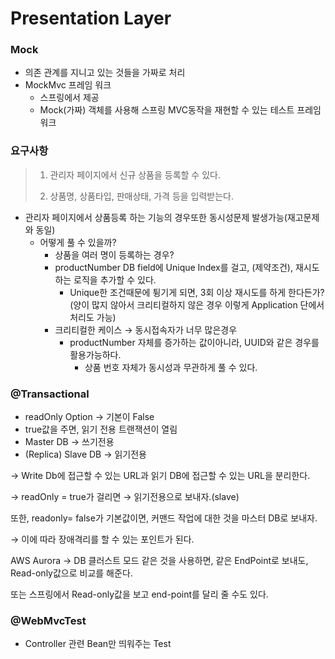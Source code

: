 # Presentation Layer

### Mock

- 의존 관계를 지니고 있는 것들을 가짜로 처리
- MockMvc 프레임 워크
  - 스프링에서 제공
  - Mock(가짜) 객체를 사용해 스프링 MVC동작을 재현할 수 있는 테스트 프레임워크

### 요구사항

> 1. 관리자 페이지에서 신규 상품을 등록할 수 있다.
>
> 2. 상품명, 상품타입, 판매상태, 가격 등을 입력받는다.
>
>    

* 관리자 페이지에서 상품등록 하는 기능의 경우또한 동시성문제 발생가능(재고문제와 동일)
  - 어떻게 풀 수 있을까?
    - 상품을 여러 명이 등록하는 경우?
    - productNumber DB field에 Unique Index를 걸고, (제약조건), 재시도하는 로직을 추가할 수 있다.
      - Unique한 조건때문에 튕기게 되면, 3회 이상 재시도를 하게 한다든가? (양이 많지 않아서 크리티컬하지 않은 경우 이렇게 Application 단에서 처리도 가능)
    - 크리티컬한 케이스 → 동시접속자가 너무 많은경우
      - productNumber 자체를 증가하는 값이아니라, UUID와 같은 경우를 활용가능하다.
        - 상품 번호 자체가 동시성과 무관하게 풀 수 있다.

### @Transactional

- readOnly Option → 기본이 False
- true값을 주면, 읽기 전용 트랜잭션이 열림
- Master DB → 쓰기전용
- (Replica) Slave DB → 읽기전용

→ Write Db에 접근할 수 있는 URL과 읽기 DB에 접근할 수 있는 URL을 분리한다.

→ readOnly = true가 걸리면 → 읽기전용으로 보내자.(slave)

또한, readonly= false가 기본값이면, 커맨드 작업에 대한 것을 마스터 DB로 보내자.

→ 이에 따라 장애격리를 할 수 있는 포인트가 된다.

AWS Aurora → DB 클러스트 모드 같은 것을 사용하면, 같은 EndPoint로 보내도,  Read-only값으로 비교를 해준다.

또는 스프링에서 Read-only값을 보고 end-point를 달리 줄 수도 있다.



### @WebMvcTest

* Controller 관련 Bean만 띄워주는 Test